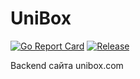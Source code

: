 # UniBox

[![Go Report Card](https://goreportcard.com/badge/github.com/moguchev/UniBox)](https://goreportcard.com/report/github.com/moguchev/UniBox)
[![Release](https://img.shields.io/github/release/moguchev/UniBox.svg?style=flat-square)](https://github.com/moguchev/UniBox/releases/latest)

Backend сайта unibox.com

